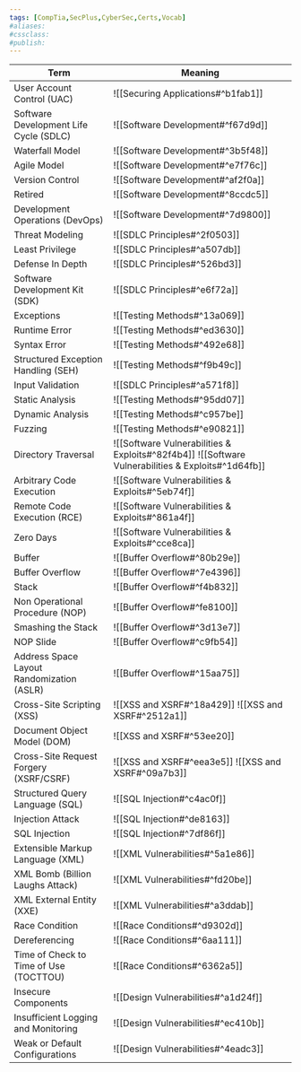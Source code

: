 ```yaml
---
tags: [CompTia,SecPlus,CyberSec,Certs,Vocab]
#aliases:
#cssclass:
#publish:
---
```


| Term                                      | Meaning                                                                                           |
| ----------------------------------------- | ------------------------------------------------------------------------------------------------- |
| User Account Control (UAC)                | ![[Securing Applications#^b1fab1]]                                                                |
| Software Development Life Cycle (SDLC)    | ![[Software Development#^f67d9d]]                                                                 |
| Waterfall Model                           | ![[Software Development#^3b5f48]]                                                                 |
| Agile Model                               | ![[Software Development#^e7f76c]]                                                                 |
| Version Control                           | ![[Software Development#^af2f0a]]                                                                 |
| Retired                                   | ![[Software Development#^8ccdc5]]                                                                 |
| Development Operations (DevOps)           | ![[Software Development#^7d9800]]                                                                 |
| Threat Modeling                           | ![[SDLC Principles#^2f0503]]                                                                      |
| Least Privilege                           | ![[SDLC Principles#^a507db]]                                                                      |
| Defense In Depth                          | ![[SDLC Principles#^526bd3]]                                                                      |
| Software Development Kit (SDK)            | ![[SDLC Principles#^e6f72a]]                                                                      |
| Exceptions                                | ![[Testing Methods#^13a069]]                                                                      |
| Runtime Error                             | ![[Testing Methods#^ed3630]]                                                                      |
| Syntax Error                              | ![[Testing Methods#^492e68]]                                                                      |
| Structured Exception Handling (SEH)       | ![[Testing Methods#^f9b49c]]                                                                      |
| Input Validation                          | ![[SDLC Principles#^a571f8]]                                                                      |
| Static Analysis                           | ![[Testing Methods#^95dd07]]                                                                      |
| Dynamic Analysis                          | ![[Testing Methods#^c957be]]                                                                      |
| Fuzzing                                   | ![[Testing Methods#^e90821]]                                                                      |
| Directory Traversal                       | ![[Software Vulnerabilities & Exploits#^82f4b4]] ![[Software Vulnerabilities & Exploits#^1d64fb]] |
| Arbitrary Code Execution                  | ![[Software Vulnerabilities & Exploits#^5eb74f]]                                                  |
| Remote Code Execution (RCE)               | ![[Software Vulnerabilities & Exploits#^861a4f]]                                                  |
| Zero Days                                 | ![[Software Vulnerabilities & Exploits#^cce8ca]]                                                  |
| Buffer                                    | ![[Buffer Overflow#^80b29e]]                                                                      |
| Buffer Overflow                           | ![[Buffer Overflow#^7e4396]]                                                                      |
| Stack                                     | ![[Buffer Overflow#^f4b832]]                                                                      |
| Non Operational Procedure (NOP)           | ![[Buffer Overflow#^fe8100]]                                                                      |
| Smashing the Stack                        | ![[Buffer Overflow#^3d13e7]]                                                                      |
| NOP Slide                                 | ![[Buffer Overflow#^c9fb54]]                                                                      |
| Address Space Layout Randomization (ASLR) | ![[Buffer Overflow#^15aa75]]                                                                      |
| Cross-Site Scripting (XSS)                | ![[XSS and XSRF#^18a429]] ![[XSS and XSRF#^2512a1]]                                               |
| Document Object Model (DOM) | ![[XSS and XSRF#^53ee20]] |
| Cross-Site Request Forgery (XSRF/CSRF)    | ![[XSS and XSRF#^eea3e5]] ![[XSS and XSRF#^09a7b3]]                                               |
| Structured Query Language (SQL)           | ![[SQL Injection#^c4ac0f]]                                                                        |
| Injection Attack                          | ![[SQL Injection#^de8163]]                                                                        |
| SQL Injection                             | ![[SQL Injection#^7df86f]]                                                                        |
| Extensible Markup Language (XML)          | ![[XML Vulnerabilities#^5a1e86]]                                                                  |
| XML Bomb (Billion Laughs Attack)          | ![[XML Vulnerabilities#^fd20be]]                                                                  |
| XML External Entity (XXE)                 | ![[XML Vulnerabilities#^a3ddab]]                                                                  |
| Race Condition                            | ![[Race Conditions#^d9302d]]                                                                      |
| Dereferencing                             | ![[Race Conditions#^6aa111]]                                                                      |
| Time of Check to Time of Use (TOCTTOU)    | ![[Race Conditions#^6362a5]]                                                                      |
| Insecure Components                       | ![[Design Vulnerabilities#^a1d24f]]                                                               |
| Insufficient Logging and Monitoring       | ![[Design Vulnerabilities#^ec410b]]                                                               |
| Weak or Default Configurations            | ![[Design Vulnerabilities#^4eadc3]]                                                               |
